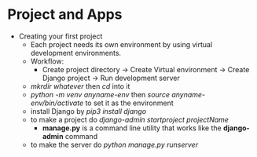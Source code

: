 # Project and Apps
- Creating your first project
  - Each project needs its own environment by using virtual development environments.
  - Workflow:
    - Create project directory -> Create Virtual environment -> Create Django project -> Run development server
  - *mkrdir whatever* then *cd* into it
  - *python -m venv anyname-env* then *source anyname-env/bin/activate* to set it as the environment
  - install Django by *pip3 install django*
  - to make a project do *django-admin startproject projectName*
    - **manage.py** is a command line utility that works like the **django-admin** command
  - to make the server do *python manage.py runserver*
